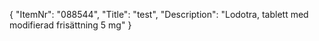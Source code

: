 {
  "ItemNr": "088544",
  "Title": "test",
  "Description": "Lodotra, tablett med modifierad frisättning 5 mg"
}